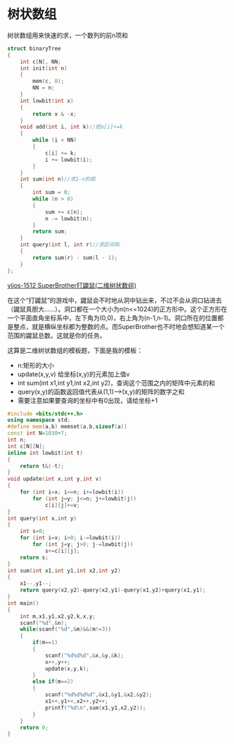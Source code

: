 # 树状数组

树状数组用来快速的求，一个数列的前n项和

```cpp
struct binaryTree
{
    int c[N], NN;
    int init(int n)
    {
        mem(c, 0);
        NN = n;
    }
    int lowbit(int x)
    {
        return x & -x;
    }
    void add(int i, int k)//把a[i]+=k
    {
        while (i < NN)
        {
            c[i] += k;
            i += lowbit(i);
        }
    }
    int sum(int n)//求1-n的和
    {
        int sum = 0;
        while (n > 0)
        {
            sum += c[n];
            n -= lowbit(n);
        }
        return sum;
    }
    int query(int l, int r)//求区间和
    {
        return sum(r) - sum(l - 1);
    }
};
```


 [vijos-1512 SuperBrother打鼹鼠(二维树状数组)](http://blog.csdn.net/riba2534/article/details/79163838)

在这个“打鼹鼠”的游戏中，鼹鼠会不时地从洞中钻出来，不过不会从洞口钻进去（鼹鼠真胆大……）。洞口都在一个大小为n(n<=1024)的正方形中。这个正方形在一个平面直角坐标系中，左下角为(0,0)，右上角为(n-1,n-1)。洞口所在的位置都是整点，就是横纵坐标都为整数的点。而SuperBrother也不时地会想知道某一个范围的鼹鼠总数。这就是你的任务。

这算是二维树状数组的模板题，下面是我的模板：

- n:矩形的大小
- update(x,y,v) 给坐标(x,y)的元素加上值v
- int sum(int x1,int y1,int x2,int y2)，查询这个范围之内的矩阵中元素的和
- query(x,y)的函数返回值代表从(1,1)–>(x,y)的矩阵的数字之和
- 需要注意如果要查询的坐标中有0出现，请给坐标+1

```cpp
#include <bits/stdc++.h>
using namespace std;
#define mem(a,b) memset(a,b,sizeof(a))
const int N=1030+7;
int n;
int c[N][N];
inline int lowbit(int t)
{
    return t&(-t);
}
void update(int x,int y,int v)
{
    for (int i=x; i<=n; i+=lowbit(i))
        for (int j=y; j<=n; j+=lowbit(j))
            c[i][j]+=v;
}
int query(int x,int y)
{
    int s=0;
    for (int i=x; i>0; i-=lowbit(i))
        for (int j=y; j>0; j-=lowbit(j))
            s+=c[i][j];
    return s;
}
int sum(int x1,int y1,int x2,int y2)
{
    x1--,y1--;
    return query(x2,y2)-query(x2,y1)-query(x1,y2)+query(x1,y1);
}
int main()
{
    int m,x1,y1,x2,y2,k,x,y;
    scanf("%d",&n);
    while(scanf("%d",&m)&&(m!=3))
    {
        if(m==1)
        {
            scanf("%d%d%d",&x,&y,&k);
            x++,y++;
            update(x,y,k);
        }
        else if(m==2)
        {
            scanf("%d%d%d%d",&x1,&y1,&x2,&y2);
            x1++,y1++,x2++,y2++;
            printf("%d\n",sum(x1,y1,x2,y2));
        }
    }
    return 0;
}
```

